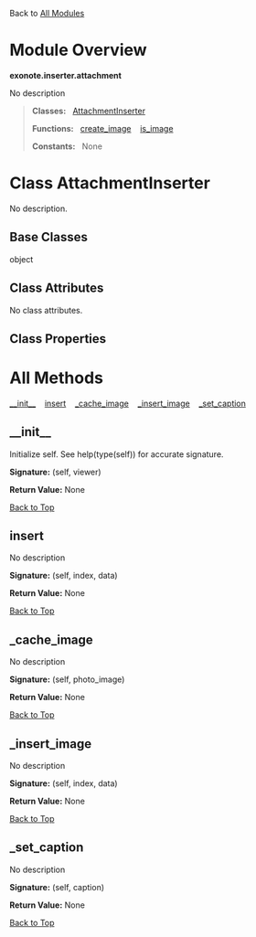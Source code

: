 Back to [All Modules](https://github.com/pyrustic/exonote/blob/master/docs/modules/README.md#readme)

# Module Overview

**exonote.inserter.attachment**
 
No description

> **Classes:** &nbsp; [AttachmentInserter](https://github.com/pyrustic/exonote/blob/master/docs/modules/content/exonote.inserter.attachment/content/classes/AttachmentInserter.md#class-attachmentinserter)
>
> **Functions:** &nbsp; [create\_image](https://github.com/pyrustic/exonote/blob/master/docs/modules/content/exonote.inserter.attachment/content/functions.md#create_image) &nbsp;&nbsp; [is\_image](https://github.com/pyrustic/exonote/blob/master/docs/modules/content/exonote.inserter.attachment/content/functions.md#is_image)
>
> **Constants:** &nbsp; None

# Class AttachmentInserter
No description.

## Base Classes
object

## Class Attributes
No class attributes.

## Class Properties


# All Methods
[\_\_init\_\_](#__init__) &nbsp;&nbsp; [insert](#insert) &nbsp;&nbsp; [\_cache\_image](#_cache_image) &nbsp;&nbsp; [\_insert\_image](#_insert_image) &nbsp;&nbsp; [\_set\_caption](#_set_caption)

## \_\_init\_\_
Initialize self.  See help(type(self)) for accurate signature.



**Signature:** (self, viewer)





**Return Value:** None

[Back to Top](#module-overview)


## insert
No description



**Signature:** (self, index, data)





**Return Value:** None

[Back to Top](#module-overview)


## \_cache\_image
No description



**Signature:** (self, photo\_image)





**Return Value:** None

[Back to Top](#module-overview)


## \_insert\_image
No description



**Signature:** (self, index, data)





**Return Value:** None

[Back to Top](#module-overview)


## \_set\_caption
No description



**Signature:** (self, caption)





**Return Value:** None

[Back to Top](#module-overview)



